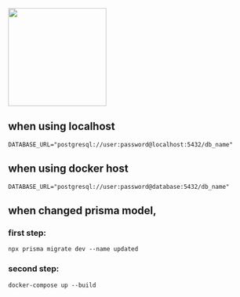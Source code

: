 


<img src="https://devrecipes.net/wp-content/uploads/2024/12/dockerizing-node-postgres-prisma.webp" alt="" height="200px">

## when using localhost
<code>DATABASE_URL="postgresql://user:password@localhost:5432/db_name"</code>



## when using docker host
<code>DATABASE_URL="postgresql://user:password@database:5432/db_name"</code>






## when changed prisma model,
### first step:
<code>npx prisma migrate dev --name updated </code>

### second step:
<code>docker-compose up --build</code>




